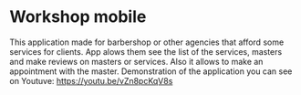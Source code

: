 # Workshop mobile
This application made for barbershop or other agencies that afford some services for clients. App alows them see the list of the services, masters and make reviews on masters or services. Also it allows to make an appointment with the master. Demonstration of the application you can see on Youtuve: https://youtu.be/vZn8pcKqV8s
